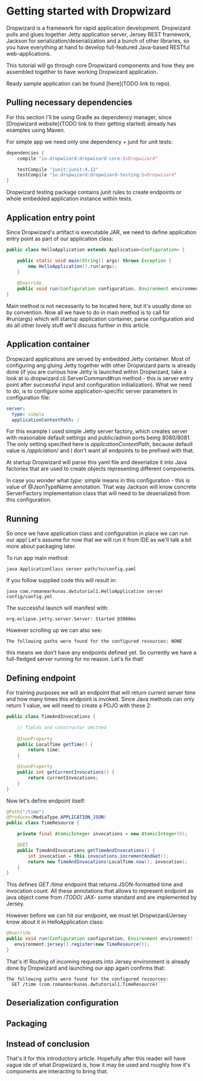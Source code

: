 # Getting started with Dropwizard

Dropwizard is a framework for rapid application development. Dropwizard pulls 
and glues together Jetty application server, Jersey REST framework, Jackson for 
serialization/deserialization and a bunch of other libraries, so you have 
everything at hand to develop full-featured Java-based RESTful web-applications.

This tutorial will go through core Dropwizard components and how they are 
assembled together to have working Dropwizard application.

Ready sample application can be found [here](TODO link to repo).

## Pulling necessary dependencies

For this section I'll be using Gradle as dependency manager, since 
[Dropwizard website](TODO link to their getting started) already has examples 
using Maven.

For simple app we need only one dependency + junit for unit tests:

```groovy
dependencies {
    compile "io.dropwizard:dropwizard-core:$vDropwizard"

    testCompile "junit:junit:4.12"
    testCompile "io.dropwizard:dropwizard-testing:$vDropwizard"
}
```

Dropwizard testing package contains junit rules to create endpoints or whole 
embedded application instance within tests. 

## Application entry point

Since Dropwizard's artifact is executable JAR, we need to define application 
entry point as part of our application class:

```java
public class HelloApplication extends Application<Configuration> {

    public static void main(String[] args) throws Exception {
        new HelloApplication().run(args);
    }
    
    @Override
    public void run(Configuration configuration, Environment environment) {}
}
```

Main method is not necessarily to be located here, but it's usually done so by 
convention. Now all we have to do in main method is to call for #run(args) which 
will startup application container, parse configuration and do all other lovely 
stuff we'll discuss further in this article.

## Application container

Dropwzard applications are served by embedded Jetty container. Most of 
configuring ang gluing Jetty together with other Dropwizard parts is already 
done (if you are curious how Jetty is launched within Dropwizard, take a look at 
io.dropwizard.cli.ServerCommand#run method - this is server entry point after 
successful input and configuration initialization). What we need to do, is to 
configure some application-specific server parameters in configuration file:

```yaml
server:
  type: simple
  applicationContextPath: /
```

For this example I used simple Jetty server factory, which creates server with 
reasonable default settings and public/admin ports being 8080/8081. The only 
setting specified here is _applicationContextPath_, because default value is 
_/applciation/_ and I don't want all endpoints to be prefixed with that. 

At startup Dropwizard will parse this yaml file and deserialize it into Java 
factories that are used to create objects representing different components.

In case you wonder what _type: simple_ means in this configuration - this is value 
of @JsonTypeName annotation. That way Jackson will know concrete ServerFactory 
implementation class that will need to be deserialized from this configuration. 

## Running

So once we have application class and configuration in place we can run our app! 
Let's assume for now that we will run it from IDE as we'll talk a bit more about 
packaging later. 

To run app main method:
```
java ApplicationClass server path/to/config.yaml
```

If you follow supplied code this will result in:
```
java com.romanmarkunas.dwtutorial1.HelloApplication server config/config.yml
```

The successful launch will manifest with:
```
org.eclipse.jetty.server.Server: Started @3908ms
```

However scrolling up we can also see:
```
The following paths were found for the configured resources: NONE
```

this means we don't have any endpoints defined yet. So currently we have a 
full-fledged server running for no reason. Let's fix that!

## Defining endpoint

For training purposes we will an endpoint that will return current server time 
and how many times this endpoint is invoked. Since Java methods can only return 
1 value, we will need to create a POJO with these 2:

```java
public class TimeAndInvocations {

    // fields and constructor omitted
    
    @JsonProperty
    public LocalTime getTime() {
        return time;
    }

    @JsonProperty
    public int getCurrentInvocations() {
        return currentInvocations;
    }
}
```

Now let's define endpoint itself:

```java
@Path("/time")
@Produces(MediaType.APPLICATION_JSON)
public class TimeResource {

    private final AtomicInteger invocations = new AtomicInteger(0);

    @GET
    public TimeAndInvocations getTimeAndInvocations() {
        int invocation = this.invocations.incrementAndGet();
        return new TimeAndInvocations(LocalTime.now(), invocation);
    }
}
```

This defines _GET /time_ endpoint that returns JSON-formatted time and invocation 
count. All these annotations that allows to represent endpoint as java object 
come from /*TODO*/ JAX- some standard and are implemented by Jersey.

However before we can hit our endpoint, we must let Dropwizard/Jersey know about 
it in HelloApplication class:
 
 ```java
@Override
public void run(Configuration configuration, Environment environment) {
    environment.jersey().register(new TimeResource());
}
```

That's it! Routing of incoming requests into Jersey environment is already done 
by Dropwizard and launching our app again confirms that:

```
The following paths were found for the configured resources:
  GET /time (com.romanmarkunas.dwtutorial1.TimeResource)```
```

## Deserialization configuration

## Packaging

## Instead of conclusion

That's it for this introductory article. Hopefully after this reader will have 
vague ide of what Dropwizard is, how it may be used and roughly how it's 
components are interacting to bring that. 

